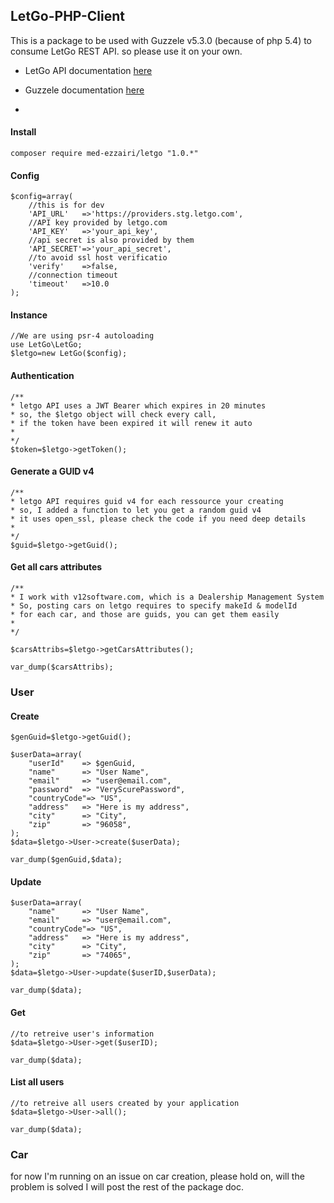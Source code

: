 ## LetGo-PHP-Client

This is a package to be used with Guzzele v5.3.0 (because of php 5.4) to consume LetGo REST API. so please use it on your own.

* LetGo API documentation [here](https://hackmd.io/MwEwbAnBYOwCwFoCGYBMSFwBwgKbIDMsBGBAYywAZgAjGYy1XJEIA===)

* Guzzele documentation [here](http://docs.guzzlephp.org/en/5.3/overview.html)
* 
#### Install


```
composer require med-ezzairi/letgo "1.0.*"
```

#### Config

```
$config=array(
    //this is for dev
	'API_URL'	=>'https://providers.stg.letgo.com',
    //API key provided by letgo.com
	'API_KEY'	=>'your_api_key',
    //api secret is also provided by them
	'API_SECRET'=>'your_api_secret',
    //to avoid ssl host verificatio
	'verify'	=>false,
    //connection timeout
	'timeout'	=>10.0
);
```

#### Instance

```
//We are using psr-4 autoloading
use LetGo\LetGo;
$letgo=new LetGo($config);
```

#### Authentication

```
/**
* letgo API uses a JWT Bearer which expires in 20 minutes
* so, the $letgo object will check every call, 
* if the token have been expired it will renew it auto
* 
*/
$token=$letgo->getToken();
```

#### Generate a GUID v4

```
/**
* letgo API requires guid v4 for each ressource your creating
* so, I added a function to let you get a random guid v4
* it uses open_ssl, please check the code if you need deep details
* 
*/
$guid=$letgo->getGuid();
```

#### Get all cars attributes

```
/**
* I work with v12software.com, which is a Dealership Management System 
* So, posting cars on letgo requires to specify makeId & modelId
* for each car, and those are guids, you can get them easily
* 
*/

$carsAttribs=$letgo->getCarsAttributes();

var_dump($carsAttribs);
```



### User

#### Create

```
$genGuid=$letgo->getGuid();

$userData=array(
	"userId"	=> $genGuid,
	"name"		=> "User Name",
	"email"		=> "user@email.com",
	"password"	=> "VeryScurePassword",
	"countryCode"=> "US",
	"address"	=> "Here is my address",
	"city"		=> "City",
	"zip"		=> "96058",
);
$data=$letgo->User->create($userData);

var_dump($genGuid,$data);
```

#### Update
```
$userData=array(
	"name"		=> "User Name",
	"email"		=> "user@email.com",
	"countryCode"=> "US",
	"address"	=> "Here is my address",
	"city"		=> "City",
	"zip"		=> "74065",
);
$data=$letgo->User->update($userID,$userData);

var_dump($data);
```

#### Get
```
//to retreive user's information
$data=$letgo->User->get($userID);

var_dump($data);
```

#### List all users
```
//to retreive all users created by your application
$data=$letgo->User->all();

var_dump($data);
```

### Car

for now I'm running on an issue on car creation, please hold on, will the problem is solved I will post the rest of the package doc.

